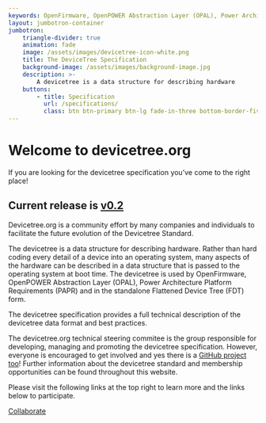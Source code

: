 ```yaml
---
keywords: OpenFirmware, OpenPOWER Abstraction Layer (OPAL), Power Architecture Platform Requirements (PAPR), Flattened Device Tree (FDT), Devicetree, Specification, data, structure
layout: jumbotron-container
jumbotron:
    triangle-divider: true
    animation: fade
    image: /assets/images/devicetree-icon-white.png
    title: The DeviceTree Specification
    background-image: /assets/images/background-image.jpg
    description: >-
        A devicetree is a data structure for describing hardware
    buttons:
        - title: Specification
          url: /specifications/
          class: btn btn-primary btn-lg fade-in-three bottom-border-five
---
```

<div class="text-center" markdown="1">

# Welcome to devicetree.org

If you are looking for the devicetree specification you’ve come to the right place!

## Current release is [v0.2](https://github.com/devicetree-org/devicetree-specification/releases/tag/v0.2)

Devicetree.org is a community effort by many companies and individuals to facilitate the future evolution of the Devicetree Standard.

The devicetree is a data structure for describing hardware. Rather than hard coding every detail of a device into an operating system, many aspects of the hardware can be described in a data structure that is passed to the operating system at boot time. The devicetree is used by OpenFirmware, OpenPOWER Abstraction Layer (OPAL), Power Architecture Platform Requirements (PAPR) and in the standalone Flattened Device Tree (FDT) form.

The devicetree specification provides a full technical description of the devicetree data format and best practices.

The devicetree.org technical steering commitee is the group responsible for developing, managing and promoting the devicetree specification. However, everyone is encouraged to get involved and yes there is a [GitHub project too](https://github.com/devicetree-org/devicetree-specification)! Further information about the devicetree standard and membership opportunities can be found throughout this website.

Please visit the following links at the top right to learn more and the links below to participate.

<a href="/collaborate/" class="collaborate-button center-block">Collaborate</a>

</div>
